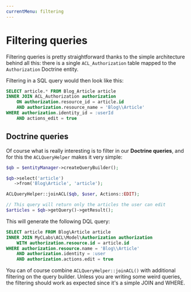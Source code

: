 ```yaml
---
currentMenu: filtering
---
```


# Filtering queries

Filtering queries is pretty straightforward thanks to the simple architecture behind all this:
there is a single `ACL_Authorization` table mapped to the `Authorization` Doctrine entity.

Filtering in a SQL query would then look like this:

```sql
SELECT article.* FROM Blog_Article article
INNER JOIN ACL_Authorization authorization
    ON authorization.resource_id = article.id
    AND authorization.resource_name = 'Blog\\Article'
WHERE authorization.identity_id = :userId
    AND actions_edit = true
```

## Doctrine queries

Of course what is really interesting is to filter in our **Doctrine queries**, and for this the
`ACLQueryHelper` makes it very simple:

```php
$qb = $entityManager->createQueryBuilder();

$qb->select('article')
   ->from('Blog\Article', 'article');

ACLQueryHelper::joinACL($qb, $user, Actions::EDIT);

// This query will return only the articles the user can edit
$articles = $qb->getQuery()->getResult();
```

This will generate the following DQL query:

```sql
SELECT article FROM Blog\Article article
INNER JOIN MyCLabs\ACL\Model\Authorization authorization
    WITH authorization.resource.id = article.id
WHERE authorization.resource.name = 'Blog\\Article'
    AND authorization.identity = :user
    AND authorization.actions.edit = true
```

You can of course combine `ACLQueryHelper::joinACL()` with additional filtering on the query builder.
Unless you are writing some weird queries, the filtering should work as expected since it's a simple
JOIN and WHERE.

